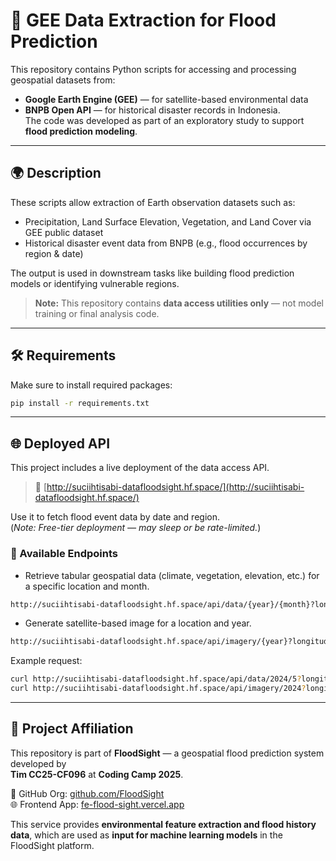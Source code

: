 # 🌊 GEE Data Extraction for Flood Prediction

This repository contains Python scripts for accessing and processing geospatial datasets from: 
- **Google Earth Engine (GEE)** — for satellite-based environmental data  
- **BNPB Open API** — for historical disaster records in Indonesia.  
The code was developed as part of an exploratory study to support **flood prediction modeling**.

---

## 🌍 Description

These scripts allow extraction of Earth observation datasets such as:

- Precipitation, Land Surface Elevation, Vegetation, and Land Cover via GEE public dataset
- Historical disaster event data from BNPB (e.g., flood occurrences by region & date)

The output is used in downstream tasks like building flood prediction models or identifying vulnerable regions.

> **Note:** This repository contains **data access utilities only** — not model training or final analysis code.

---

## 🛠️ Requirements

Make sure to install required packages:

```bash
pip install -r requirements.txt
```

---

## 🌐 Deployed API

This project includes a live deployment of the data access API.

> 🔗 [http://suciihtisabi-datafloodsight.hf.space/](http://suciihtisabi-datafloodsight.hf.space/)

Use it to fetch flood event data by date and region.  
(*Note: Free-tier deployment — may sleep or be rate-limited.*)

### 📌 Available Endpoints
- Retrieve tabular geospatial data (climate, vegetation, elevation, etc.) for a specific location and month.
```bash
http://suciihtisabi-datafloodsight.hf.space/api/data/{year}/{month}?longitude={lng}&latitude={lat}
```
- Generate satellite-based image for a location and year.
```bash
http://suciihtisabi-datafloodsight.hf.space/api/imagery/{year}?longitude={lng}&latitude={lat}
```

Example request:
```bash
curl http://suciihtisabi-datafloodsight.hf.space/api/data/2024/5?longitude=106.8456&latitude=-6.2088
curl http://suciihtisabi-datafloodsight.hf.space/api/imagery/2024?longitude=106.8456&latitude=-6.2088
```

---

## 🧩 Project Affiliation

This repository is part of **FloodSight** — a geospatial flood prediction system developed by  
**Tim CC25-CF096** at **Coding Camp 2025**.

🔗 GitHub Org: [github.com/FloodSight](https://github.com/FloodSight)  
🌐 Frontend App: [fe-flood-sight.vercel.app](https://fe-flood-sight.vercel.app/)

This service provides **environmental feature extraction and flood history data**, which are used as **input for machine learning models** in the FloodSight platform.

